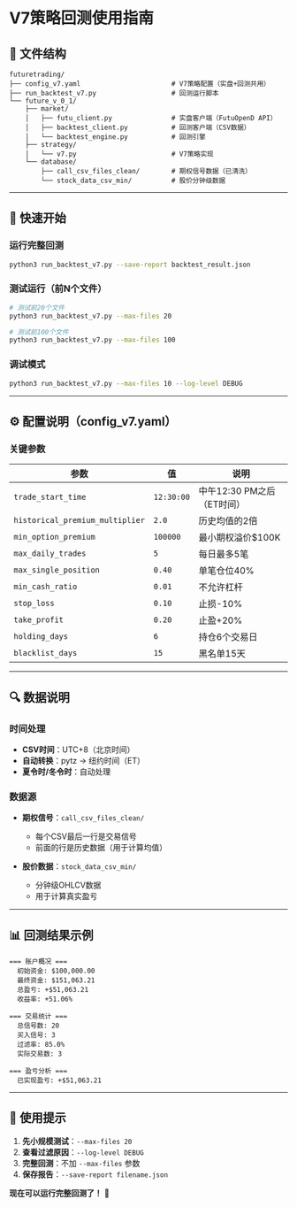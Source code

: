 # V7策略回测使用指南

## 📂 文件结构

```
futuretrading/
├── config_v7.yaml                       # V7策略配置（实盘+回测共用）
├── run_backtest_v7.py                   # 回测运行脚本
└── future_v_0_1/
    ├── market/
    │   ├── futu_client.py               # 实盘客户端（FutuOpenD API）
    │   ├── backtest_client.py           # 回测客户端（CSV数据）
    │   └── backtest_engine.py           # 回测引擎
    ├── strategy/
    │   └── v7.py                        # V7策略实现
    └── database/
        ├── call_csv_files_clean/        # 期权信号数据（已清洗）
        └── stock_data_csv_min/          # 股价分钟级数据
```

---

## 🚀 快速开始

### 运行完整回测

```bash
python3 run_backtest_v7.py --save-report backtest_result.json
```

### 测试运行（前N个文件）

```bash
# 测试前20个文件
python3 run_backtest_v7.py --max-files 20

# 测试前100个文件
python3 run_backtest_v7.py --max-files 100
```

### 调试模式

```bash
python3 run_backtest_v7.py --max-files 10 --log-level DEBUG
```

---

## ⚙️ 配置说明（config_v7.yaml）

### 关键参数

| 参数 | 值 | 说明 |
|------|-----|------|
| `trade_start_time` | `12:30:00` | 中午12:30 PM之后（ET时间）|
| `historical_premium_multiplier` | `2.0` | 历史均值的2倍 |
| `min_option_premium` | `100000` | 最小期权溢价$100K |
| `max_daily_trades` | `5` | 每日最多5笔 |
| `max_single_position` | `0.40` | 单笔仓位40% |
| `min_cash_ratio` | `0.01` | 不允许杠杆 |
| `stop_loss` | `0.10` | 止损-10% |
| `take_profit` | `0.20` | 止盈+20% |
| `holding_days` | `6` | 持仓6个交易日 |
| `blacklist_days` | `15` | 黑名单15天 |

---

## 🔍 数据说明

### 时间处理
- **CSV时间**：UTC+8（北京时间）
- **自动转换**：pytz → 纽约时间（ET）
- **夏令时/冬令时**：自动处理

### 数据源
- **期权信号**：`call_csv_files_clean/` 
  - 每个CSV最后一行是交易信号
  - 前面的行是历史数据（用于计算均值）
  
- **股价数据**：`stock_data_csv_min/`
  - 分钟级OHLCV数据
  - 用于计算真实盈亏

---

## 📊 回测结果示例

```
=== 账户概况 ===
  初始资金: $100,000.00
  最终资金: $151,063.21
  总盈亏: +$51,063.21
  收益率: +51.06%

=== 交易统计 ===
  总信号数: 20
  买入信号: 3
  过滤率: 85.0%
  实际交易数: 3

=== 盈亏分析 ===
  已实现盈亏: +$51,063.21
```

---

## 🎯 使用提示

1. **先小规模测试**：`--max-files 20` 
2. **查看过滤原因**：`--log-level DEBUG`
3. **完整回测**：不加 `--max-files` 参数
4. **保存报告**：`--save-report filename.json`

**现在可以运行完整回测了！** 🚀

